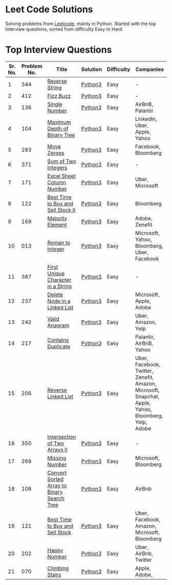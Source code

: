 # Leet Code Solutions

Solving problems from [Leetcode](https://leetcode.com/), mainly in Python. Started with the top Interview questions, sorted from difficulty Easy to Hard.

# Top Interview Questions

| Sr. No. | Problem No. | Title  | Solution  | Difficulty  | Companies |
| ----- | ----- | ----- | ----- | ----- | ----- |
| 1 | 344 | [Reverse String](https://leetcode.com/problems/reverse-string/description/) | [Python3](https://github.com/stuti-rastogi/leetcodesolutions/blob/master/344_reverseString.py)| Easy | - |
| 2 | 412 | [Fizz Buzz](https://leetcode.com/problems/fizz-buzz/description/) | [Python3](https://github.com/stuti-rastogi/leetcodesolutions/blob/master/412_fizzBuzz.py)| Easy | - |
| 3 | 136 | [Single Number](https://leetcode.com/problems/single-number/description/) | [Python3](https://github.com/stuti-rastogi/leetcodesolutions/blob/master/136_singleNumber.py)| Easy | AirBnB, Palantir |
| 4 | 104 | [Maximum Depth of Binary Tree](https://leetcode.com/problems/maximum-depth-of-binary-tree/description/) | [Python3](https://github.com/stuti-rastogi/leetcodesolutions/blob/master/104_maxDepthBinTree.py)| Easy | LinkedIn, Uber, Apple, Yahoo |
| 5 | 283 | [Move Zeroes](https://leetcode.com/problems/move-zeroes/description/) | [Python3](https://github.com/stuti-rastogi/leetcodesolutions/blob/master/283_moveZeroes.py)| Easy | Facebook, Bloomberg |
| 6 | 371 | [Sum of Two Integers](https://leetcode.com/problems/sum-of-two-integers/description/) | [Python3](https://github.com/stuti-rastogi/leetcodesolutions/blob/master/371_sumOfTwoInts.py)| Easy | - |
| 7 | 171 | [Excel Sheet Column Number](https://leetcode.com/problems/excel-sheet-column-number/description/) |  [Python3](https://github.com/stuti-rastogi/leetcodesolutions/blob/master/171_excelColNumber.py)| Easy | Uber, Microsoft |
| 8 | 122 | [Best Time to Buy and Sell Stock II](https://leetcode.com/problems/best-time-to-buy-and-sell-stock-ii/description/) | [Python3](https://github.com/stuti-rastogi/leetcodesolutions/blob/master/122_buySellStock2.py)| Easy | Bloomberg |
| 9 | 169 | [Majority Element](https://leetcode.com/problems/majority-element/description/) | [Python3](https://github.com/stuti-rastogi/leetcodesolutions/blob/master/169_majorityElement.py)| Easy | Adobe, Zenefit |
| 10 | 013 | [Roman to Integer](https://leetcode.com/problems/roman-to-integer/description/) | [Python3](https://github.com/stuti-rastogi/leetcodesolutions/blob/master/013_romanToInt.py)| Easy | Microsoft, Yahoo, Bloomberg, Uber, Facebook |
| 11 | 387 | [First Unique Character in a String](https://leetcode.com/problems/first-unique-character-in-a-string/description/) | [Python3](https://github.com/stuti-rastogi/leetcodesolutions/blob/master/387_firstUniqueCharInStr.py)| Easy | - |
| 12 | 237 | [Delete Node in a Linked List](https://leetcode.com/problems/delete-node-in-a-linked-list/description/) | [Python3](https://github.com/stuti-rastogi/leetcodesolutions/blob/master/237_deleteLinkedListNode.py)| Easy | Microsoft, Apple, Adobe |
| 13 | 242 | [Valid Anagram](https://leetcode.com/problems/valid-anagram/description/) | [Python3](https://github.com/stuti-rastogi/leetcodesolutions/blob/master/242_validAnagram.py)| Easy | Uber, Amazon, Yelp |
| 14 | 217 | [Contains Duplicate](https://leetcode.com/problems/contains-duplicate/description/) | [Python3](https://github.com/stuti-rastogi/leetcodesolutions/blob/master/217_containsDuplicate.py)| Easy | Palantir, AirBnB, Yahoo |
| 15 | 206 | [Reverse Linked List](https://leetcode.com/problems/reverse-linked-list/description/) | [Python3](https://github.com/stuti-rastogi/leetcodesolutions/blob/master/206_reverseLinkedList.py)| Easy | Uber, Facebook, Twitter, Zenefit, Amazon, Microsoft, Snapchat, Apple, Yahoo, Bloomberg, Yelp, Adobe |
| 16 | 350 | [Intersection of Two Arrays II](https://leetcode.com/problems/intersection-of-two-arrays-ii/description/) | [Python3](https://github.com/stuti-rastogi/leetcodesolutions/blob/master/350_intersectionOfTwoArrays2.py)| Easy | - |
| 17 | 268 | [Missing Number](https://leetcode.com/problems/missing-number/description/) | [Python3](https://github.com/stuti-rastogi/leetcodesolutions/blob/master/268_missingNumber.py)| Easy | Microsoft, Bloomberg |
| 18 | 108 | [Convert Sorted Array to Binary Search Tree](https://leetcode.com/problems/convert-sorted-array-to-binary-search-tree/description/) | [Python3](https://github.com/stuti-rastogi/leetcodesolutions/blob/master/108_sortedArrayToBST.py)| Easy | AirBnb |
| 19 | 121 | [Best Time to Buy and Sell Stock](https://leetcode.com/problems/best-time-to-buy-and-sell-stock/description/) | [Python3](https://github.com/stuti-rastogi/leetcodesolutions/blob/master/121_buySellStock1.py)| Easy | Uber, Facebook, Amazon, Microsoft, Bloomberg |
| 20 | 202 | [Happy Number](https://leetcode.com/problems/happy-number/description/) | [Python3](https://github.com/stuti-rastogi/leetcodesolutions/blob/master/202_happyNumber.py)| Easy | Uber, AirBnb, Twitter |
| 21 | 070 | [Climbing Stairs](https://leetcode.com/problems/climbing-stairs/description/) | [Python3](https://github.com/stuti-rastogi/leetcodesolutions/blob/master/070_climbingStairs.py)| Easy | Apple, Adobe,  |

